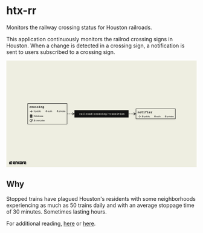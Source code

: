 # htx-rr
Monitors the railway crossing status for Houston railroads.

This application continuously monitors the railrod crossing signs in Houston. When a 
change is detected in a crossing sign, a notification is sent to users subscribed 
to a crossing sign.

![flow](./assets/encore-flow.png)

## Why
Stopped trains have plagued Houston's residents with some neighborhoods experiencing
as much as 50 trains daily and with an average stoppage time of 30 minutes. Sometimes lasting
hours.

For additional reading, [here](https://www.houstonpublicmedia.org/articles/infrastructure/2023/06/05/453633/houston-blocked-railroad-crossing-underpass-federal-grant/) or [here](https://www.fox26houston.com/news/its-getting-worse-east-end-residents-concerned-over-rail-blockings-speak-to-federal-administrators).



